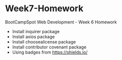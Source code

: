 # Week7-Homework
BootCampSpot Web Development - Week 6 Homework 

* Install inquirer package
* Install axios package
* Install choosealicense package
* Install contributor covenant package
* Using badges from https://shields.io/